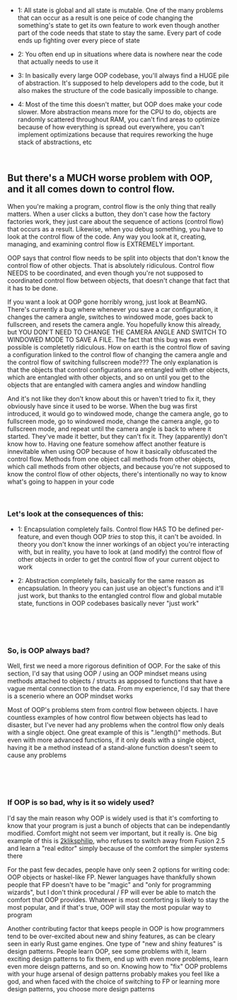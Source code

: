 - 1: All state is global and all state is mutable. One of the many problems that can occur as a result is one peice of code changing the something's state to get its own feature to work even though another part of the code needs that state to stay the same. Every part of code ends up fighting over every piece of state

- 2: You often end up in situations where data is nowhere near the code that actually needs to use it

- 3: In basically every large OOP codebase, you'll always find a HUGE pile of abstraction. It's supposed to help developers add to the code, but it also makes the structure of the code basically impossible to change.

- 4: Most of the time this doesn't matter, but OOP does make your code slower. More abstraction means more for the CPU to do, objects are randomly scattered throughout RAM, you can't find areas to optimize because of how everything is spread out everywhere, you can't implement optimizations because that requires reworking the huge stack of abstractions, etc

<br>

## But there's a MUCH worse problem with OOP, and it all comes down to control flow.

When you're making a program, control flow is the only thing that really matters. When a user clicks a button, they don't case how the factory factories work, they just care about the sequence of actions (control flow) that occurs as a result. Likewise, when you debug something, you have to look at the control flow of the code. Any way you look at it, creating, managing, and examining control flow is EXTREMELY important.

OOP says that control flow needs to be split into objects that don't know the control flow of other objects. That is absolutely ridiculous. Control flow NEEDS to be coordinated, and even though you're not supposed to coordinated control flow between objects, that doesn't change that fact that it has to be done.

If you want a look at OOP gone horribly wrong, just look at BeamNG. There's currently a bug where whenever you save a car configuration, it changes the camera angle, switches to windowed mode, goes back to fullscreen, and resets the camera angle. You hopefully know this already, but YOU DON'T NEED TO CHANGE THE CAMERA ANGLE AND SWITCH TO WINDOWED MODE TO SAVE A FILE. The fact that this bug was even possible is completetly ridiculous. How on earth is the control flow of saving a configuration linked to the control flow of changing the camera angle and the control flow of switching fullscreen mode??? The only explanation is that the objects that control configurations are entangled with other objects, which are entangled with other objects, and so on until you get to the objects that are entangled with camera angles and window handling

And it's not like they don't know about this or haven't tried to fix it, they obviously have since it used to be worse. When the bug was first introduced, it would go to windowed mode, change the camera angle, go to fullscreen mode, go to windowed mode, change the camera angle, go to fullscreen mode, and repeat until the camera angle is back to where it started. They've made it better, but they can't fix it. They (apparently) don't know how to. Having one feature somehow affect another feature is innevitable when using OOP because of how it basically obfuscated the control flow. Methods from one object call methods from other objects, which call methods from other objects, and because you're not supposed to know the control flow of other objects, there's intentionally no way to know what's going to happen in your code

<br>

### Let's look at the consequences of this:

- 1: Encapsulation completely fails. Control flow HAS TO be defined per-feature, and even though OOP *tries* to stop this, it can't be avoided. In theory you don't know the inner workings of an object you're interacting with, but in reality, you have to look at (and modify) the control flow of other objects in order to get the control flow of your current object to work

- 2: Abstraction completely fails, basically for the same reason as encapsulation. In theory you can just use an object's functions and it'll just work, but thanks to the entangled control flow and global mutable state, functions in OOP codebases basically never "just work"

<br>
<br>
<br>

### So, is OOP always bad?

Well, first we need a more rigorous definition of OOP. For the sake of this section, I'd say that using OOP / using an OOP mindset means using methods attached to objects / structs as apposed to functions that have a vague mental connection to the data. From my experience, I'd say that there is a scenerio where an OOP mindset works

Most of OOP's problems stem from control flow between objects. I have countless examples of how control flow between objects has lead to disaster, but I've never had any problems when the control flow only deals with a single object. One great example of this is ".length()" methods. But even with more advanced functions, if it only deals with a single object, having it be a method instead of a stand-alone function doesn't seem to cause any problems

<br>
<br>
<br>

### If OOP is so bad, why is it so widely used?

I'd say the main reason why OOP is widely used is that it's comforting to know that your program is just a bunch of objects that can be independantly modified. Comfort might not seem ver important, but it really is. One big example of this is [2kliksphilip](https://www.youtube.com/@2kliksphilip), who refuses to switch away from Fusion 2.5 and learn a "real editor" simply because of the comfort the simpler systems there

For the past few decades, people have only seen 2 options for writing code: OOP objects or haskel-like FP. Newer languages have thankfully shown people that FP doesn't have to be "magic" and "only for programming wizards", but I don't think procedural / FP will ever be able to match the comfort that OOP provides. Whatever is most comforting is likely to stay the most popular, and if that's true, OOP will stay the most popular way to program

Another contributing factor that keeps people in OOP is how programmers tend to be over-excited about new and shiny features, as can be cleary seen in early Rust game engines. One type of "new and shiny features" is design patterns. People learn OOP, see some problems with it, learn exciting design patterns to fix them, end up with even more problems, learn even more deisgn patterns, and so on. Knowing how to "fix" OOP problems with your huge arsenal of design patterns probably makes you feel like a god, and when faced with the choice of switching to FP or learning more design patterns, you choose more design patterns
